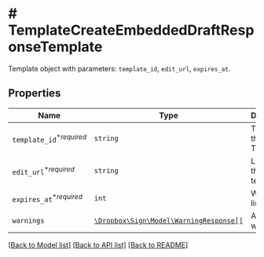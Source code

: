 # # TemplateCreateEmbeddedDraftResponseTemplate

Template object with parameters: `template_id`, `edit_url`, `expires_at`.

## Properties

Name | Type | Description | Notes
------------ | ------------- | ------------- | -------------
| `template_id`<sup>*_required_</sup> | ```string``` |  The id of the Template.  |  |
| `edit_url`<sup>*_required_</sup> | ```string``` |  Link to edit the template.  |  |
| `expires_at`<sup>*_required_</sup> | ```int``` |  When the link expires.  |  |
| `warnings` | [```\Dropbox\Sign\Model\WarningResponse[]```](WarningResponse.md) |  A list of warnings.  |  |

[[Back to Model list]](../../README.md#models) [[Back to API list]](../../README.md#endpoints) [[Back to README]](../../README.md)
